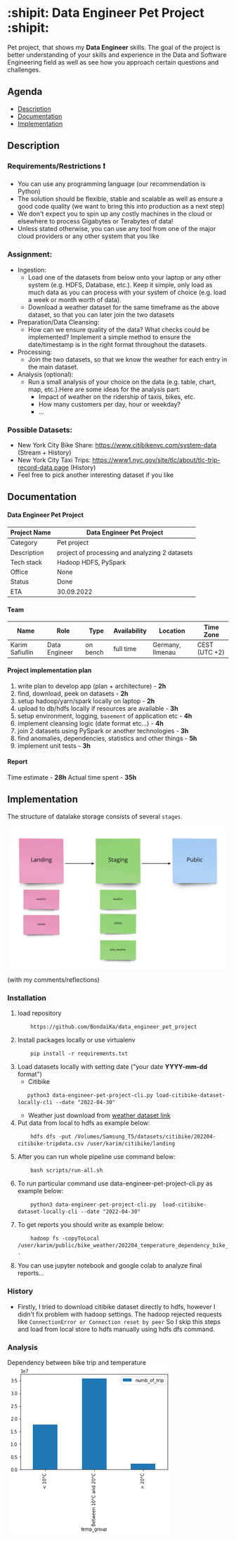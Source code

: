 # :shipit: Data Engineer Pet Project :shipit:

Pet project, that shows my **Data Engineer** skills. The goal of the project is better understanding of your skills and
experience in the Data and Software Engineering field as well as see how you approach certain questions and challenges.

## Agenda

- [Description](#description)
- [Documentation](#documentation)
- [Implementation](#implementation)

## Description

### Requirements/Restrictions :exclamation:

* You can use any programming language (our recommendation is Python)
* The solution should be flexible, stable and scalable as well as ensure a good code quality (we
  want to bring this into production as a next step)
* We don't expect you to spin up any costly machines in the cloud or elsewhere to process
  Gigabytes or Terabytes of data!
* Unless stated otherwise, you can use any tool from one of the major cloud providers or any
  other system that you like

### Assignment:

* Ingestion:
    * Load one of the datasets from below onto your laptop or any other system (e.g. HDFS, Database, etc.). Keep it
      simple, only load as much data as you can process with your system of choice (e.g. load a week or month worth of
      data).
    * Download a weather dataset for the same timeframe as the above dataset, so that you can later join the two
      datasets
* Preparation/Data Cleansing:
    * How can we ensure quality of the data? What checks could be implemented? Implement a simple method to ensure the
      date/timestamp is in the right format throughout the datasets.
* Processing:
    * Join the two datasets, so that we know the weather for each entry in the main dataset.
* Analysis (optional):
    * Run a small analysis of your choice on the data (e.g. table, chart, map, etc.).Here are some ideas for the
      analysis part:
        * Impact of weather on the ridership of taxis, bikes, etc.
        * How many customers per day, hour or weekday?
        * ...

### Possible Datasets:

- New York City Bike Share: https://www.citibikenyc.com/system-data (Stream + History)
- New York City Taxi Trips: https://www1.nyc.gov/site/tlc/about/tlc-trip-record-data.page
  (History)
- Feel free to pick another interesting dataset if you like

## Documentation

#### Data Engineer Pet Project

|  Project Name   | **Data Engineer Pet Project**                  |
|-----|------------------------------------------------|
|   Category  | Pet project                                    |
|  Description   | project of processing and analyzing 2 datasets |
|  Tech stack   | Hadoop HDFS, PySpark                           |
|  Office   | None                                           |
|  Status   | Done                                           |
|  ETA   | 30.09.2022                                     |

#### Team

|  Name           | Role   | Type     | Availability | Location         | Time Zone     |
| --------------  |--------| ------   |--------------|------------------|---------------|
| Karim Safiullin | Data Engineer | on bench | full time    | Germany, Ilmenau | CEST (UTC +2) |

#### Project implementation plan

1. write plan to develop app (plan + architecture) - **2h**
2. find, download, peek on datasets - **2h**
3. setup hadoop/yarn/spark locally on laptop - **2h**
4. upload to db/hdfs locally if resources are available - **3h**
5. setup environment, logging, `basement` of application etc - **4h**
6. implement cleansing logic (date format etc...) - **4h**
7. join 2 datasets using PySpark or another technologies - **3h**
8. find anomalies, dependencies, statistics and other things - **5h**
9. implement unit tests - **3h**

#### Report

Time estimate - **28h**
Actual time spent - **35h**

## Implementation

The structure of datalake storage consists of several `stages`.

![datalake_schema](static/datalake.jpg)

(with my comments/reflections)

### Installation

1. load repository
    ```shell
        https://github.com/BondaiKa/data_engineer_pet_project
    ```
2. Install packages locally or use virtualenv
   ```schell
       pip install -r requirements.txt
   ``` 
3. Load datasets locally with setting date ("your date **YYYY-mm-dd** format")
    - Citibike
   ```shell
      python3 data-engineer-pet-project-cli.py load-citibike-dataset-locally-cli --date "2022-04-30"
   ```
    - Weather just download from [weather dataset link](https://www.visualcrossing.com/weather/weather-data-services)
4. Put data from local to hdfs as example below:
    ```shell
        hdfs dfs -put /Volumes/Samsung_T5/datasets/citibike/202204-citibike-tripdata.csv /user/karim/citibike/landing
    ```
5. After you can run whole pipeline use command below:
    ```shell
        bash scripts/run-all.sh
    ```
6. To run particular command use data-engineer-pet-project-cli.py as example below:
    ```shell
        python3 data-engineer-pet-project-cli.py  load-citibike-dataset-locally-cli --date "2022-04-30"
    ```
7. To get reports you should write as example below:
    ```shell
        hadoop fs -copyToLocal /user/karim/public/bike_weather/202204_temperature_dependency_bike_weather.csv .
    ```
8. You can use jupyter notebook and google colab to analyze final reports...

### History

- Firstly, I tried to download citibike dataset directly to hdfs, however I didn't fix problem with hadoop settings. The
  hadoop rejected requests like ```ConnectionError or Connection reset by peer``` So I skip this steps and load from
  local store to hdfs manually using hdfs dfs command.

### Analysis

Dependency between bike trip and temperature
![tempeate dependency](static/temperature.png)

